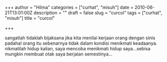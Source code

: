 +++
author = "Hilma"
categories = ["curhat", "misuh"]
date = 2010-06-21T13:01:00Z
description = ""
draft = false
slug = "curcol"
tags = ["curhat", "misuh"]
title = "curcol"

+++

<div class="fullpost"></div>sangatlah tidaklah bijaksana jika kita menilai kerjaan orang dengan sinis padahal orang itu sebenarnya tidak dalam kondisi menikmati keadaanya. nikmatilah hidup kalian, saya mencoba menikmati hidup saya…sebisa mungkin membuat otak saya berjalan semestinya…

